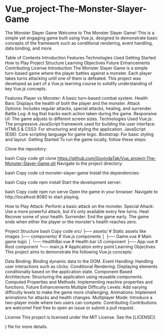 # Vue_project-The-Monster-Slayer-Game

The Monster Slayer Game
Welcome to The Monster Slayer Game! This is a simple yet engaging game built using Vue.js, designed to demonstrate basic concepts of the framework such as conditional rendering, event handling, data binding, and more.

Table of Contents
Introduction
Features
Technologies Used
Getting Started
How to Play
Project Structure
Learning Objectives
Future Enhancements
Contributing
License
Introduction
The Monster Slayer Game is a simple turn-based game where the player battles against a monster. Each player takes turns attacking until one of them is defeated. This project was developed as part of a Vue.js learning course to solidify understanding of key Vue.js concepts.

Features
Player vs Monster: A basic turn-based combat system.
Health Bars: Displays the health of both the player and the monster.
Attack Options: Includes regular attacks, special attacks, healing, and surrender.
Battle Log: A log that tracks each action taken during the game.
Responsive UI: The game adjusts to different screen sizes.
Technologies Used
Vue.js: The progressive JavaScript framework used for building the user interface.
HTML5 & CSS3: For structuring and styling the application.
JavaScript (ES6): Core scripting language for game logic.
Bootstrap: For basic styling and layout.
Getting Started
To run the game locally, follow these steps:

Clone the repository:

bash
Copy code
git clone https://github.com/GovindaTak/Vue_project-The-Monster-Slayer-Game.git
Navigate to the project directory:

bash
Copy code
cd monster-slayer-game
Install the dependencies:

bash
Copy code
npm install
Start the development server:

bash
Copy code
npm run serve
Open the game in your browser: Navigate to http://localhost:8080 to start playing.

How to Play
Attack: Perform a basic attack on the monster.
Special Attack: Use a more powerful attack, but it’s only available every few turns.
Heal: Recover some of your health.
Surrender: End the game early.
The game ends when either the player or the monster's health reaches zero.

Project Structure
bash
Copy code
src/
├── assets/        # Static assets like images
├── components/    # Vue.js components
│   ├── Game.vue   # Main game logic
│   └── HealthBar.vue   # Health bar UI component
├── App.vue        # Root component
└── main.js        # Application entry point
Learning Objectives
This project aims to demonstrate the following Vue.js concepts:

Data Binding: Binding dynamic data to the DOM.
Event Handling: Handling user interactions such as clicks.
Conditional Rendering: Displaying elements conditionally based on the application state.
Component-Based Architecture: Structuring the application using reusable components.
Computed Properties and Methods: Implementing reactive properties and functions.
Future Enhancements
Multiple Difficulty Levels: Add varying difficulty levels to make the game more challenging.
Animations: Implement animations for attacks and health changes.
Multiplayer Mode: Introduce a two-player mode where two users can compete.
Contributing
Contributions are welcome! Feel free to open an issue or submit a pull request.

License
This project is licensed under the MIT License. See the [LICENSE](

) file for more details.
